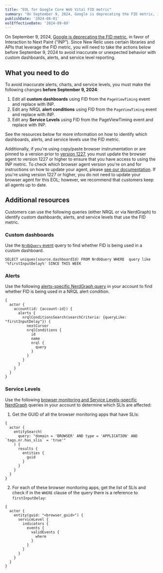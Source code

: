 ```yaml
---
title: "EOL for Google Core Web Vital FID metric"
summary: "On September 9, 2024, Google is deprecating the FID metric, in favor of Interaction to Next Paint (“INP”)."
publishDate: '2024-08-01'
eolEffectiveDate: '2024-09-09'
---
```


On September 9, 2024, [Google is deprecating the FID metric](https://developers.google.com/search/blog/2023/05/introducing-inp), in favor of Interaction to Next Paint (“INP”). Since New Relic uses certain libraries and APIs that leverage the FID metric, you will need to take the actions below before September 9, 2024 to avoid inaccurate or unexpected behavior with custom dashboards, alerts, and service level reporting. 

## What you need to do

To avoid inaccurate alerts, charts, and service levels, you must make the following changes **before September 9, 2024**:

1. Edit all **custom dashboards** using FID from the `PageViewTiming` event and replace with INP. 
2. Edit any NRQL **alert conditions** using FID from the `PageViewTiming` event and replace with INP. 
3. Edit any **Service Levels** using FID from the PageViewTiming event and replace with INP.

See the resources below for more information on how to identify which dashboards, alerts, and service levels use the FID metric. 

Additionally, if you're using copy/paste browser instrumentation or are pinned to a version prior to [version 1227](https://docs.newrelic.com/docs/release-notes/new-relic-browser-release-notes/browser-agent-release-notes/browser-agent-v1227/), you must update the browser agent to version 1227 or higher to ensure that you have access to using the INP metric. To check which browser agent version you're on and for instructions on how to update your agent, please [see our documentation](https://docs.newrelic.com/docs/browser/new-relic-browser/installation/update-browser-agent/). If you're using version 1227 or higher, you do not need to update your browser agent for this EOL; however, we recommend that customers keep all agents up to date.

## Additional resources

Customers can use the following queries (either NRQL or via NerdGraph) to identify custom dashboards, alerts, and service levels that use the FID metric. 

### Custom dashboards 

Use the [`NrdbQuery` event](https://docs-preview.newrelic.com/docs/query-based-pricing#custom-query) query to find whether FID is being used in a custom dashboard.
  
`SELECT uniques(source.dashboardId) FROM NrdbQuery WHERE  query like '%firstInputDelay%' SINCE THIS WEEK`

### Alerts 

Use the following [alerts-specific NerdGraph query](https://docs.newrelic.com/docs/apis/nerdgraph/get-started/introduction-new-relic-nerdgraph/) in your account to find whether FID is being used in a NRQL alert condition. 

```
{
  actor {
    account(id: {account-id}) {
      alerts {
        nrqlConditionsSearch(searchCriteria: {queryLike: "firstInputDelay"}) {
          nextCursor
          nrqlConditions {
            id
            name
            nrql {
              query
            }
          }
        }
      }
    }
  }
}
```

### Service Levels 

Use the following [browser monitoring and Service Levels-specific NerdGraph](https://docs.newrelic.com/docs/apis/nerdgraph/get-started/introduction-new-relic-nerdgraph/) queries in your account to determine which SLIs are affected:

1. Get the GUID of all the browser monitoring apps that have SLIs:

```
{
  actor {
    entitySearch(
      query: "domain = 'BROWSER' AND type = 'APPLICATION' AND `tags.nr.has_slis` = 'true'"
    ) {
      results {
        entities {
          guid
        }
      }
    }
  }
}
```

2. For each of these browser monitoring apps, get the list of SLIs and check if in the `WHERE` clause of the query there is a reference to `firstInputDelay`:

```
{
  actor {
    entity(guid: "<browser_guid>") {
      serviceLevel {
        indicators {
          events {
            validEvents {
              where
            }
          }
        }
      }
    }
  }
}
```